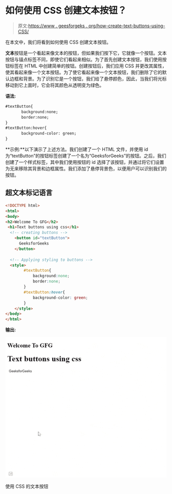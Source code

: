 # 如何使用 CSS 创建文本按钮？

> 原文:[https://www . geesforgeks . org/how-create-text-buttons-using-CSS/](https://www.geeksforgeeks.org/how-to-create-text-buttons-using-css/)

在本文中，我们将看到如何使用 CSS 创建文本按钮。

**文本**按钮是一个看起来像文本的按钮，但如果我们按下它，它就像一个按钮。文本按钮与锚点标签不同，即使它们看起来相似。为了首先创建文本按钮，我们使用按钮标签在 HTML 中创建简单的按钮。创建按钮后，我们应用 CSS 并更改其属性，使其看起来像一个文本按钮。为了使它看起来像一个文本按钮，我们删除了它的默认边框和背景。为了识别它是一个按钮，我们给了悬停颜色，因此，当我们将光标移动到它上面时，它会将其颜色从透明变为绿色。

**语法:**

```html
#textButton{
       background:none; 
       border:none;     
}
#textButton:hover{
       background-color: green;
}
```

**示例:**以下演示了上述方法。我们创建了一个 HTML 文件，并使用 id 为“textButton”的按钮标签创建了一个名为“GeeksforGeeks”的按钮。之后，我们创建了一个样式标签，其中我们使用按钮的 id 选择了该按钮，并通过将它们设置为无来移除其背景和边框属性。我们添加了悬停背景色，以便用户可以识别我们的按钮。

## 超文本标记语言

```html
<!DOCTYPE html>
<html>
<body>
<h2>Welcome To GFG</h2>
 <h1>Text buttons using css</h1>
  <!-- creating buttons -->
    <button id="textButton">
      GeeksforGeeks
    </button>

  <!-- Applying styling to buttons -->
  <style>
        #textButton{
            background:none; 
            border:none;     
        }
        #textButton:hover{
            background-color: green;
        }
    </style>
</body>
</html>
```

**输出:**

![](img/7d2c1167e5f9706dc2cdc8da2109e19a.png)

使用 CSS 的文本按钮